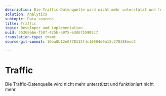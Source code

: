 ```yaml
---
description: Die Traffic-Datenquelle wird nicht mehr unterstützt und funktioniert nicht mehr.
solution: Analytics
subtopic: Data sources
title: Traffic
topic: Developer and implementation
uuid: 35368e6e-f58f-425b-a975-e3d8755902c7
translation-type: tm+mt
source-git-commit: 16ba0b12e0f70112f4c10804d0a13c278388ecc2

---
```



# Traffic

Die Traffic-Datenquelle wird nicht mehr unterstützt und funktioniert nicht mehr.
